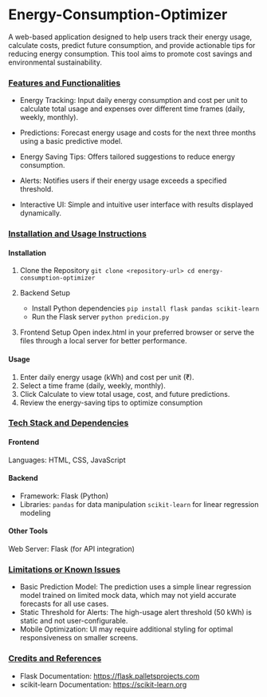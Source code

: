 # Energy-Consumption-Optimizer
A web-based application designed to help users track their energy usage, calculate costs, predict future consumption, and provide actionable tips for reducing energy consumption. This tool aims to promote cost savings and environmental sustainability.

### <ins> Features and Functionalities </ins>
- Energy Tracking: Input daily energy consumption and cost per unit to calculate total usage and expenses over different time frames (daily, weekly, monthly).
* Predictions: Forecast energy usage and costs for the next three months using a basic predictive model.
+ Energy Saving Tips: Offers tailored suggestions to reduce energy consumption.
- Alerts: Notifies users if their energy usage exceeds a specified threshold.
* Interactive UI: Simple and intuitive user interface with results displayed dynamically.

### <ins> Installation and Usage Instructions </ins>
#### Installation 
1. Clone the Repository
   `git clone <repository-url>
   cd energy-consumption-optimizer`
   
2. Backend Setup
   - Install Python dependencies
     `pip install flask pandas scikit-learn`
   - Run the Flask server
     `python predicion.py`
     
3. Frontend Setup
   Open index.html in your preferred browser or serve the files through a local server for better performance.

#### Usage
1. Enter daily energy usage (kWh) and cost per unit (₹).
2. Select a time frame (daily, weekly, monthly).
3. Click Calculate to view total usage, cost, and future predictions.
4. Review the energy-saving tips to optimize consumption

### <ins> Tech Stack and Dependencies </ins>
#### Frontend 
Languages: HTML, CSS, JavaScript

#### Backend 
- Framework: Flask (Python)
- Libraries:
`pandas` for data manipulation
`scikit-learn` for linear regression modeling

#### Other Tools
Web Server: Flask (for API integration)

### <ins> Limitations or Known Issues </ins>
- Basic Prediction Model: The prediction uses a simple linear regression model trained on limited mock data, which may not yield accurate forecasts for all use cases.
- Static Threshold for Alerts: The high-usage alert threshold (50 kWh) is static and not user-configurable.
- Mobile Optimization: UI may require additional styling for optimal responsiveness on smaller screens.

### <ins> Credits and References  </ins>
- Flask Documentation: https://flask.palletsprojects.com
- scikit-learn Documentation: https://scikit-learn.org


